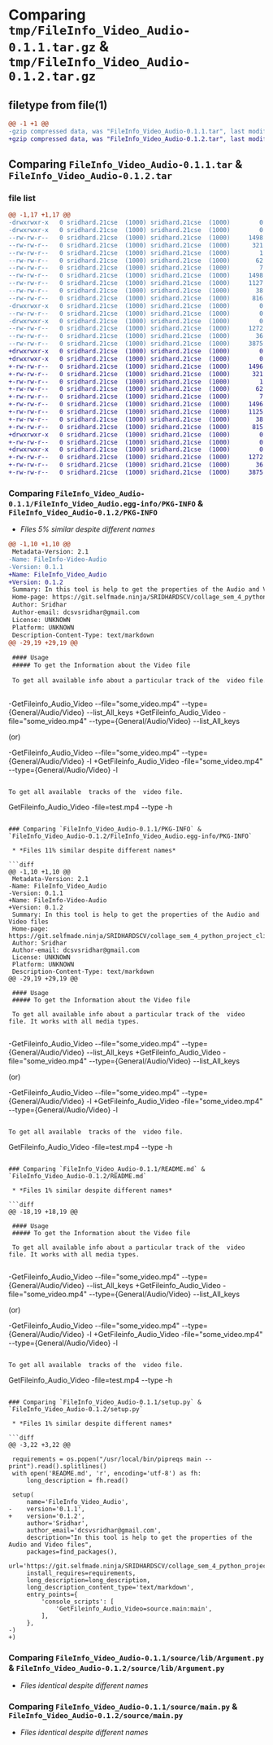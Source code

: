 # Comparing `tmp/FileInfo_Video_Audio-0.1.1.tar.gz` & `tmp/FileInfo_Video_Audio-0.1.2.tar.gz`

## filetype from file(1)

```diff
@@ -1 +1 @@
-gzip compressed data, was "FileInfo_Video_Audio-0.1.1.tar", last modified: Wed May 17 14:16:55 2023, max compression
+gzip compressed data, was "FileInfo_Video_Audio-0.1.2.tar", last modified: Fri May 19 13:46:31 2023, max compression
```

## Comparing `FileInfo_Video_Audio-0.1.1.tar` & `FileInfo_Video_Audio-0.1.2.tar`

### file list

```diff
@@ -1,17 +1,17 @@
-drwxrwxr-x   0 sridhard.21cse  (1000) sridhard.21cse  (1000)        0 2023-05-17 14:16:55.188400 FileInfo_Video_Audio-0.1.1/
-drwxrwxr-x   0 sridhard.21cse  (1000) sridhard.21cse  (1000)        0 2023-05-17 14:16:55.188400 FileInfo_Video_Audio-0.1.1/FileInfo_Video_Audio.egg-info/
--rw-rw-r--   0 sridhard.21cse  (1000) sridhard.21cse  (1000)     1498 2023-05-17 14:16:55.000000 FileInfo_Video_Audio-0.1.1/FileInfo_Video_Audio.egg-info/PKG-INFO
--rw-rw-r--   0 sridhard.21cse  (1000) sridhard.21cse  (1000)      321 2023-05-17 14:16:55.000000 FileInfo_Video_Audio-0.1.1/FileInfo_Video_Audio.egg-info/SOURCES.txt
--rw-rw-r--   0 sridhard.21cse  (1000) sridhard.21cse  (1000)        1 2023-05-17 14:16:55.000000 FileInfo_Video_Audio-0.1.1/FileInfo_Video_Audio.egg-info/dependency_links.txt
--rw-rw-r--   0 sridhard.21cse  (1000) sridhard.21cse  (1000)       62 2023-05-17 14:16:55.000000 FileInfo_Video_Audio-0.1.1/FileInfo_Video_Audio.egg-info/entry_points.txt
--rw-rw-r--   0 sridhard.21cse  (1000) sridhard.21cse  (1000)        7 2023-05-17 14:16:55.000000 FileInfo_Video_Audio-0.1.1/FileInfo_Video_Audio.egg-info/top_level.txt
--rw-rw-r--   0 sridhard.21cse  (1000) sridhard.21cse  (1000)     1498 2023-05-17 14:16:55.188400 FileInfo_Video_Audio-0.1.1/PKG-INFO
--rw-rw-r--   0 sridhard.21cse  (1000) sridhard.21cse  (1000)     1127 2023-05-17 10:56:40.000000 FileInfo_Video_Audio-0.1.1/README.md
--rw-rw-r--   0 sridhard.21cse  (1000) sridhard.21cse  (1000)       38 2023-05-17 14:16:55.188400 FileInfo_Video_Audio-0.1.1/setup.cfg
--rw-rw-r--   0 sridhard.21cse  (1000) sridhard.21cse  (1000)      816 2023-05-17 14:16:31.000000 FileInfo_Video_Audio-0.1.1/setup.py
-drwxrwxr-x   0 sridhard.21cse  (1000) sridhard.21cse  (1000)        0 2023-05-17 14:16:55.188400 FileInfo_Video_Audio-0.1.1/source/
--rw-rw-r--   0 sridhard.21cse  (1000) sridhard.21cse  (1000)        0 2023-05-14 18:26:11.000000 FileInfo_Video_Audio-0.1.1/source/__init__.py
-drwxrwxr-x   0 sridhard.21cse  (1000) sridhard.21cse  (1000)        0 2023-05-17 14:16:55.188400 FileInfo_Video_Audio-0.1.1/source/lib/
--rw-rw-r--   0 sridhard.21cse  (1000) sridhard.21cse  (1000)     1272 2023-05-14 14:25:10.000000 FileInfo_Video_Audio-0.1.1/source/lib/Argument.py
--rw-rw-r--   0 sridhard.21cse  (1000) sridhard.21cse  (1000)       36 2023-05-14 14:25:10.000000 FileInfo_Video_Audio-0.1.1/source/lib/__init__.py
--rw-rw-r--   0 sridhard.21cse  (1000) sridhard.21cse  (1000)     3875 2023-05-17 13:59:03.000000 FileInfo_Video_Audio-0.1.1/source/main.py
+drwxrwxr-x   0 sridhard.21cse  (1000) sridhard.21cse  (1000)        0 2023-05-19 13:46:31.304569 FileInfo_Video_Audio-0.1.2/
+drwxrwxr-x   0 sridhard.21cse  (1000) sridhard.21cse  (1000)        0 2023-05-19 13:46:31.300569 FileInfo_Video_Audio-0.1.2/FileInfo_Video_Audio.egg-info/
+-rw-rw-r--   0 sridhard.21cse  (1000) sridhard.21cse  (1000)     1496 2023-05-19 13:46:31.000000 FileInfo_Video_Audio-0.1.2/FileInfo_Video_Audio.egg-info/PKG-INFO
+-rw-rw-r--   0 sridhard.21cse  (1000) sridhard.21cse  (1000)      321 2023-05-19 13:46:31.000000 FileInfo_Video_Audio-0.1.2/FileInfo_Video_Audio.egg-info/SOURCES.txt
+-rw-rw-r--   0 sridhard.21cse  (1000) sridhard.21cse  (1000)        1 2023-05-19 13:46:31.000000 FileInfo_Video_Audio-0.1.2/FileInfo_Video_Audio.egg-info/dependency_links.txt
+-rw-rw-r--   0 sridhard.21cse  (1000) sridhard.21cse  (1000)       62 2023-05-19 13:46:31.000000 FileInfo_Video_Audio-0.1.2/FileInfo_Video_Audio.egg-info/entry_points.txt
+-rw-rw-r--   0 sridhard.21cse  (1000) sridhard.21cse  (1000)        7 2023-05-19 13:46:31.000000 FileInfo_Video_Audio-0.1.2/FileInfo_Video_Audio.egg-info/top_level.txt
+-rw-rw-r--   0 sridhard.21cse  (1000) sridhard.21cse  (1000)     1496 2023-05-19 13:46:31.300569 FileInfo_Video_Audio-0.1.2/PKG-INFO
+-rw-rw-r--   0 sridhard.21cse  (1000) sridhard.21cse  (1000)     1125 2023-05-19 13:36:10.000000 FileInfo_Video_Audio-0.1.2/README.md
+-rw-rw-r--   0 sridhard.21cse  (1000) sridhard.21cse  (1000)       38 2023-05-19 13:46:31.304569 FileInfo_Video_Audio-0.1.2/setup.cfg
+-rw-rw-r--   0 sridhard.21cse  (1000) sridhard.21cse  (1000)      815 2023-05-19 13:46:10.000000 FileInfo_Video_Audio-0.1.2/setup.py
+drwxrwxr-x   0 sridhard.21cse  (1000) sridhard.21cse  (1000)        0 2023-05-19 13:46:31.300569 FileInfo_Video_Audio-0.1.2/source/
+-rw-rw-r--   0 sridhard.21cse  (1000) sridhard.21cse  (1000)        0 2023-05-19 13:31:53.000000 FileInfo_Video_Audio-0.1.2/source/__init__.py
+drwxrwxr-x   0 sridhard.21cse  (1000) sridhard.21cse  (1000)        0 2023-05-19 13:46:31.300569 FileInfo_Video_Audio-0.1.2/source/lib/
+-rw-rw-r--   0 sridhard.21cse  (1000) sridhard.21cse  (1000)     1272 2023-05-19 13:31:53.000000 FileInfo_Video_Audio-0.1.2/source/lib/Argument.py
+-rw-rw-r--   0 sridhard.21cse  (1000) sridhard.21cse  (1000)       36 2023-05-19 13:31:53.000000 FileInfo_Video_Audio-0.1.2/source/lib/__init__.py
+-rw-rw-r--   0 sridhard.21cse  (1000) sridhard.21cse  (1000)     3875 2023-05-19 13:31:53.000000 FileInfo_Video_Audio-0.1.2/source/main.py
```

### Comparing `FileInfo_Video_Audio-0.1.1/FileInfo_Video_Audio.egg-info/PKG-INFO` & `FileInfo_Video_Audio-0.1.2/PKG-INFO`

 * *Files 5% similar despite different names*

```diff
@@ -1,10 +1,10 @@
 Metadata-Version: 2.1
-Name: FileInfo-Video-Audio
-Version: 0.1.1
+Name: FileInfo_Video_Audio
+Version: 0.1.2
 Summary: In this tool is help to get the properties of the Audio and Video files
 Home-page: https://git.selfmade.ninja/SRIDHARDSCV/collage_sem_4_python_project_cli_file_details
 Author: Sridhar
 Author-email: dcsvsridhar@gmail.com
 License: UNKNOWN
 Platform: UNKNOWN
 Description-Content-Type: text/markdown
@@ -29,19 +29,19 @@
 
 #### Usage
 ##### To get the Information about the Video file
 
 To get all available info about a particular track of the  video file. It works with all media types.
 
 ```
-GetFileinfo_Audio_Video --file="some_video.mp4" --type={General/Audio/Video} --list_All_keys 
+GetFileinfo_Audio_Video -file="some_video.mp4" --type={General/Audio/Video} --list_All_keys 
 
 (or)
 
-GetFileinfo_Audio_Video --file="some_video.mp4" --type={General/Audio/Video} -l
+GetFileinfo_Audio_Video -file="some_video.mp4" --type={General/Audio/Video} -l
 
 ```
 
 To get all available  tracks of the  video file.
 
 ```
 GetFileinfo_Audio_Video -file=test.mp4 --type -h
```

### Comparing `FileInfo_Video_Audio-0.1.1/PKG-INFO` & `FileInfo_Video_Audio-0.1.2/FileInfo_Video_Audio.egg-info/PKG-INFO`

 * *Files 11% similar despite different names*

```diff
@@ -1,10 +1,10 @@
 Metadata-Version: 2.1
-Name: FileInfo_Video_Audio
-Version: 0.1.1
+Name: FileInfo-Video-Audio
+Version: 0.1.2
 Summary: In this tool is help to get the properties of the Audio and Video files
 Home-page: https://git.selfmade.ninja/SRIDHARDSCV/collage_sem_4_python_project_cli_file_details
 Author: Sridhar
 Author-email: dcsvsridhar@gmail.com
 License: UNKNOWN
 Platform: UNKNOWN
 Description-Content-Type: text/markdown
@@ -29,19 +29,19 @@
 
 #### Usage
 ##### To get the Information about the Video file
 
 To get all available info about a particular track of the  video file. It works with all media types.
 
 ```
-GetFileinfo_Audio_Video --file="some_video.mp4" --type={General/Audio/Video} --list_All_keys 
+GetFileinfo_Audio_Video -file="some_video.mp4" --type={General/Audio/Video} --list_All_keys 
 
 (or)
 
-GetFileinfo_Audio_Video --file="some_video.mp4" --type={General/Audio/Video} -l
+GetFileinfo_Audio_Video -file="some_video.mp4" --type={General/Audio/Video} -l
 
 ```
 
 To get all available  tracks of the  video file.
 
 ```
 GetFileinfo_Audio_Video -file=test.mp4 --type -h
```

### Comparing `FileInfo_Video_Audio-0.1.1/README.md` & `FileInfo_Video_Audio-0.1.2/README.md`

 * *Files 1% similar despite different names*

```diff
@@ -18,19 +18,19 @@
 
 #### Usage
 ##### To get the Information about the Video file
 
 To get all available info about a particular track of the  video file. It works with all media types.
 
 ```
-GetFileinfo_Audio_Video --file="some_video.mp4" --type={General/Audio/Video} --list_All_keys 
+GetFileinfo_Audio_Video -file="some_video.mp4" --type={General/Audio/Video} --list_All_keys 
 
 (or)
 
-GetFileinfo_Audio_Video --file="some_video.mp4" --type={General/Audio/Video} -l
+GetFileinfo_Audio_Video -file="some_video.mp4" --type={General/Audio/Video} -l
 
 ```
 
 To get all available  tracks of the  video file.
 
 ```
 GetFileinfo_Audio_Video -file=test.mp4 --type -h
```

### Comparing `FileInfo_Video_Audio-0.1.1/setup.py` & `FileInfo_Video_Audio-0.1.2/setup.py`

 * *Files 1% similar despite different names*

```diff
@@ -3,22 +3,22 @@
 
 requirements = os.popen("/usr/local/bin/pipreqs main --print").read().splitlines()
 with open('README.md', 'r', encoding='utf-8') as fh:
     long_description = fh.read()
 
 setup(
     name='FileInfo_Video_Audio',
-    version='0.1.1',
+    version='0.1.2',
     author='Sridhar',
     author_email='dcsvsridhar@gmail.com',
     description="In this tool is help to get the properties of the Audio and Video files",
     packages=find_packages(),
     url='https://git.selfmade.ninja/SRIDHARDSCV/collage_sem_4_python_project_cli_file_details',
     install_requires=requirements,
     long_description=long_description,
     long_description_content_type='text/markdown',
     entry_points={
         'console_scripts': [
             'GetFileinfo_Audio_Video=source.main:main',
         ],
     },
-)
+)
```

### Comparing `FileInfo_Video_Audio-0.1.1/source/lib/Argument.py` & `FileInfo_Video_Audio-0.1.2/source/lib/Argument.py`

 * *Files identical despite different names*

### Comparing `FileInfo_Video_Audio-0.1.1/source/main.py` & `FileInfo_Video_Audio-0.1.2/source/main.py`

 * *Files identical despite different names*


